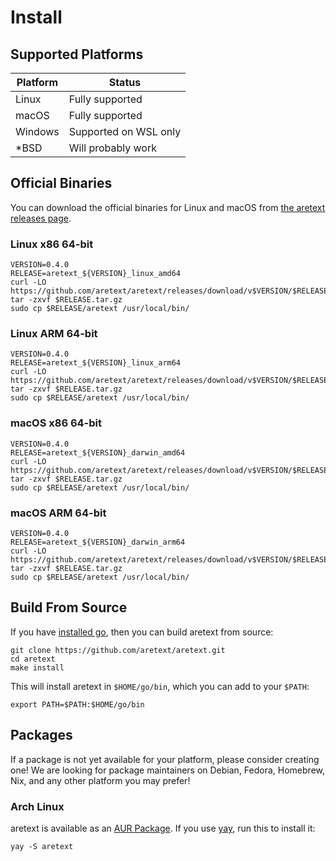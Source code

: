 Install
=======

Supported Platforms
-------------------

| Platform | Status                |
|----------|-----------------------|
| Linux    | Fully supported       |
| macOS    | Fully supported       |
| Windows  | Supported on WSL only |
| \*BSD    | Will probably work    |

Official Binaries
-----------------

You can download the official binaries for Linux and macOS from [the aretext releases page](https://github.com/aretext/aretext/releases).

### Linux x86 64-bit

```
VERSION=0.4.0
RELEASE=aretext_${VERSION}_linux_amd64
curl -LO https://github.com/aretext/aretext/releases/download/v$VERSION/$RELEASE.tar.gz
tar -zxvf $RELEASE.tar.gz
sudo cp $RELEASE/aretext /usr/local/bin/
```

### Linux ARM 64-bit

```
VERSION=0.4.0
RELEASE=aretext_${VERSION}_linux_arm64
curl -LO https://github.com/aretext/aretext/releases/download/v$VERSION/$RELEASE.tar.gz
tar -zxvf $RELEASE.tar.gz
sudo cp $RELEASE/aretext /usr/local/bin/
```

### macOS x86 64-bit

```
VERSION=0.4.0
RELEASE=aretext_${VERSION}_darwin_amd64
curl -LO https://github.com/aretext/aretext/releases/download/v$VERSION/$RELEASE.tar.gz
tar -zxvf $RELEASE.tar.gz
sudo cp $RELEASE/aretext /usr/local/bin/
```

### macOS ARM 64-bit

```
VERSION=0.4.0
RELEASE=aretext_${VERSION}_darwin_arm64
curl -LO https://github.com/aretext/aretext/releases/download/v$VERSION/$RELEASE.tar.gz
tar -zxvf $RELEASE.tar.gz
sudo cp $RELEASE/aretext /usr/local/bin/
```

Build From Source
-----------------

If you have [installed go](https://golang.org/doc/install), then you can build aretext from source:

```
git clone https://github.com/aretext/aretext.git
cd aretext
make install
```

This will install aretext in `$HOME/go/bin`, which you can add to your `$PATH`:

```
export PATH=$PATH:$HOME/go/bin
```

Packages
--------

If a package is not yet available for your platform, please consider creating one! We are looking for package maintainers on Debian, Fedora, Homebrew, Nix, and any other platform you may prefer!

### Arch Linux

aretext is available as an [AUR Package](https://aur.archlinux.org/packages/aretext-bin/). If you use [yay](https://github.com/Jguer/yay), run this to install it:

```shell
yay -S aretext
```

